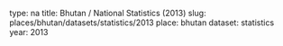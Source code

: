 type: na
title: Bhutan / National Statistics (2013)
slug: places/bhutan/datasets/statistics/2013
place: bhutan
dataset: statistics
year: 2013
